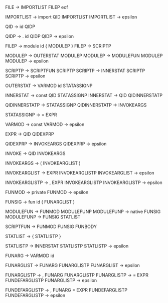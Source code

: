 FILE -> IMPORTLIST FILEP eof

IMPORTLIST -> import QID IMPORTLIST
IMPORTLIST -> epsilon

QID -> id QIDP

QIDP -> . id QIDP
QIDP -> epsilon

FILEP -> module id { MODULEP }
FILEP -> SCRIPTP

MODULEP -> OUTERSTAT MODULEP
MODULEP -> MODULEFUN MODULEP
MODULEP -> epsilon

SCRIPTP -> SCRIPTFUN SCRIPTP
SCRIPTP -> INNERSTAT SCRIPTP
SCRIPTP -> epsilon

OUTERSTAT -> VARMOD id STATASSIGNP

INNERSTAT -> const QID STATASSIGNP
INNERSTAT -> QID QIDINNERSTATP

QIDINNERSTATP -> STATASSIGNP
QIDINNERSTATP -> INVOKEARGS

STATASSIGNP -> = EXPR

VARMOD -> const
VARMOD -> epsilon

EXPR -> QID QIDEXPRP

QIDEXPRP -> INVOKEARGS
QIDEXPRP -> epsilon

INVOKE -> QID INVOKEARGS

INVOKEARGS -> ( INVOKEARGLIST )

INVOKEARGLIST -> EXPR INVOKEARGLISTP
INVOKEARGLIST -> epsilon

INVOKEARGLISTP -> , EXPR INVOKEARGLISTP
INVOKEARGLISTP -> epsilon

FUNMOD -> private
FUNMOD -> epsilon

FUNSIG -> fun id ( FUNARGLIST )

MODULEFUN -> FUNMOD MODULEFUNP
MODULEFUNP -> native FUNSIG
MODULEFUNP -> FUNSIG STATLIST

SCRIPTFUN -> FUNMOD FUNSIG FUNBODY

STATLIST -> { STATLISTP }

STATLISTP -> INNERSTAT STATLISTP
STATLISTP -> epsilon

FUNARG -> VARMOD id

FUNARGLIST -> FUNARG FUNARGLISTP
FUNARGLIST -> epsilon

FUNARGLISTP -> , FUNARG FUNARGLISTP
FUNARGLISTP -> = EXPR FUNDEFARGLISTP
FUNARGLISTP -> epsilon

FUNDEFARGLISTP -> , FUNARG = EXPR FUNDEFARGLISTP
FUNDEFARGLISTP -> epsilon